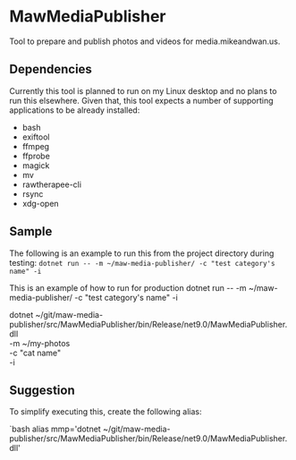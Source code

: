 # MawMediaPublisher

Tool to prepare and publish photos and videos for media.mikeandwan.us.

## Dependencies

Currently this tool is planned to run on my Linux desktop and no plans to run this elsewhere.
Given that, this tool expects a number of supporting applications to be already installed:

- bash
- exiftool
- ffmpeg
- ffprobe
- magick
- mv
- rawtherapee-cli
- rsync
- xdg-open

## Sample

The following is an example to run this from the project directory during testing:
`dotnet run -- -m ~/maw-media-publisher/ -c "test category's name" -i`

This is an example of how to run for production
dotnet run -- -m ~/maw-media-publisher/ -c "test category's name" -i

dotnet ~/git/maw-media-publisher/src/MawMediaPublisher/bin/Release/net9.0/MawMediaPublisher.dll \
    -m ~/my-photos \
    -c "cat name" \
    -i

## Suggestion

To simplify executing this, create the following alias:

`bash
alias mmp='dotnet ~/git/maw-media-publisher/src/MawMediaPublisher/bin/Release/net9.0/MawMediaPublisher.dll'
